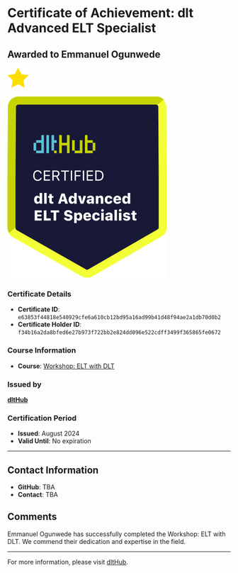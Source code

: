 
# Certificate of Achievement: dlt Advanced ELT Specialist

## Awarded to **Emmanuel Ogunwede**

<img src="../badges/star.png" width="48">

![Course Image](../badges/advanced_etl_specialist.png)

### Certificate Details
- **Certificate ID**: `e63853f44818e540929cfe6a610cb12bd95a16ad99b41d48f94ae2a1db70d0b2`
- **Certificate Holder ID**: `f34b16a2da8bfed6e27b973f722bb2e824dd096e522cdff3499f365865fe0672`

### Course Information
- **Course**: [Workshop: ELT with DLT](https://github.com/dlt-hub/dlthub-education/tree/main/workshops/workshop_august_2024)

### Issued by
[**dltHub**](https://dlthub.com/) 

### Certification Period
- **Issued**: August 2024
- **Valid Until**: No expiration

---

## Contact Information
- **GitHub**: TBA
- **Contact**: TBA

## Comments
Emmanuel Ogunwede has successfully completed the Workshop: ELT with DLT. We commend their dedication and expertise in the field.

---

For more information, please visit [dltHub](https://dlthub.com/).
    